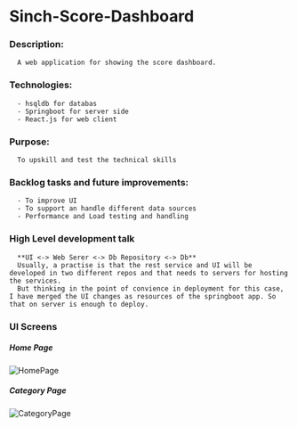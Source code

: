 # Sinch-Score-Dashboard

### Description: 
      A web application for showing the score dashboard.

### Technologies: 
      - hsqldb for databas
      - Springboot for server side
      - React.js for web client
      
### Purpose:
      To upskill and test the technical skills
      
### Backlog tasks and future improvements:
      - To improve UI
      - To support an handle different data sources
      - Performance and Load testing and handling
      
### High Level development talk
      **UI <-> Web Serer <-> Db Repository <-> Db**
      Usually, a practise is that the rest service and UI will be developed in two different repos and that needs to servers for hosting the services. 
      But thinking in the point of convience in deployment for this case, I have merged the UI changes as resources of the springboot app. So that on server is enough to deploy.
      
      
### UI Screens
##### Home Page
![HomePage](https://user-images.githubusercontent.com/8455814/123167620-1006a600-d477-11eb-8a6c-a89a8e0a177d.JPG)




 ##### Category Page
![CategoryPage](https://user-images.githubusercontent.com/8455814/123167735-3af0fa00-d477-11eb-9658-192ca3e0dc79.JPG)


      
      
 
